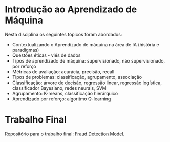 # Introdução ao Aprendizado de Máquina
Nesta disciplina os seguintes tópicos foram abordados:


- Contextualizando o Aprendizado de máquina na área de IA (história e paradigmas)
- Questões éticas - viés de dados
- Tipos de aprendizado de máquina: supervisionado, não supervisionado, por reforço
- Métricas de avaliação: acurácia, precisão, recall
- Tipos de problemas: classificação, agrupamento, associação
- Classificação: árvore de decisão, regressão linear, regressão logística, classificador Bayesiano,
redes neurais, SVM
- Agrupamento: K-means, classificação hierárquico
- Aprendizado por reforço: algoritmo Q-learning

# Trabalho Final
Repositório para o trabalho final: <a href="https://github.com/andradenathan/fraud-detection-model">Fraud Detection Model</a>.